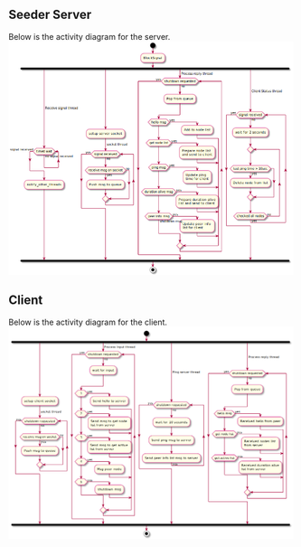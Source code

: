 ## Seeder Server
Below is the activity diagram for the server.
![server_architecture](img/server_architecture.png)
## Client
Below is the activity diagram for the client.
![client_architecture](img/client_architecture.png)
